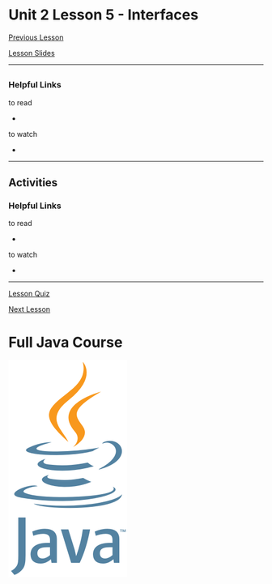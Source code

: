 # Unit 2 Lesson 5 - Interfaces

[Previous Lesson](https://github.com/Kevin-Lago/java-course-guide/tree/master/unit_2_understanding_java/lesson_4_class_design)

[Lesson Slides](https://docs.google.com/presentation/d/1kwaVaBbdnDsQYcFfsDZrM-lmBNlJR0z-fK_Xl3gElv4/edit?usp=sharing)

---
##

### Helpful Links

to read

- []()

to watch

- []()

---
## Activities

### Helpful Links

to read

- []()

to watch

- []()

---

[Lesson Quiz]()

[Next Lesson](https://github.com/Kevin-Lago/java-course-guide/tree/master/unit_2_understanding_java/lesson_6_composition)

# Full Java Course

<a href="https://github.com/Kevin-Lago/java_full_course">
	<img src="../../java_logo.png" />
</a>

